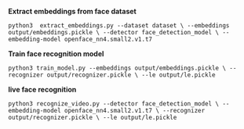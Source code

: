 **Extract embeddings from face dataset**

 `python3  extract_embeddings.py --dataset dataset \
	--embeddings output/embeddings.pickle \
	--detector face_detection_model \
	--embedding-model openface_nn4.small2.v1.t7`
	
**Train face recognition model**

`python3 train_model.py --embeddings output/embeddings.pickle \
	--recognizer output/recognizer.pickle \
	--le output/le.pickle`
	
**live face recognition**

`python3 recognize_video.py --detector face_detection_model \
	--embedding-model openface_nn4.small2.v1.t7 \
	--recognizer output/recognizer.pickle \
	--le output/le.pickle`